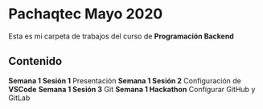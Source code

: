 # Pachaqtec Mayo 2020
Esta es mi carpeta de trabajos del curso de **Programación Backend**
## Contenido
**Semana 1 Sesión 1**
Presentación
**Semana 1 Sesión 2**
Configuración  de **VSCode**
**Semana 1 Sesión 3**
Git
**Semana 1 Hackathon**
Configurar GitHub y GitLab
